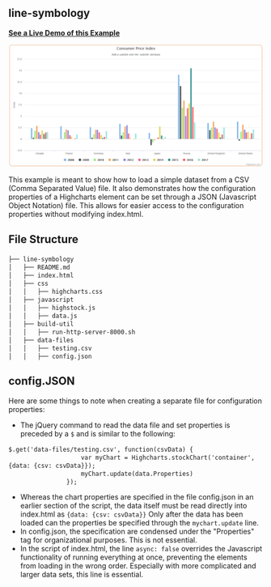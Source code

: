 ## line-symbology
<a href="http://github.openwaterfoundation.org/owf-lib-viz-highcharts-js/Timeseries/line-symbology/"><b>See a Live Demo of this Example</b></a>

![](README-docs/line-symbology.png)

This example is meant to show how to load a simple dataset from a CSV (Comma Separated Value) file. It also demonstrates how the configuration properties of a Highcharts element can be set through a JSON (Javascript Object Notation) file.  This allows for easier access to the configuration properties without modifying index.html.

## File Structure

```
├── line-symbology
│   ├── README.md
│   ├── index.html
│   ├── css
│   │   ├── highcharts.css
│   ├── javascript
│   │   ├── highstock.js
│   │   ├── data.js
│   ├── build-util
│   │   ├── run-http-server-8000.sh
│   ├── data-files
│   │   ├── testing.csv
│   │   ├── config.json
```
## config.JSON

Here are some things to note when creating a separate file for configuration properties:

 - The jQuery command to read the data file and set properties is preceded by a `$` and is similar to the following:
```
$.get('data-files/testing.csv', function(csvData) {
                    var myChart = Highcharts.stockChart('container', {data: {csv: csvData}});
                    myChart.update(data.Properties)
                });
```
 - Whereas the chart properties are specified in the file config.json in an earlier section of the script, the data itself must be read directly into index.html as `{data: {csv: csvData}}`  Only after the data has been loaded can the properties be specified through the `mychart.update` line.
 - In config.json, the specification are condensed under the "Properties" tag for organizational purposes.  This is not essential.
 - In the script of index.html, the line `async: false` overrides the Javascript functionality of running everything at once, preventing the elements from loading in the wrong order.  Especially with more complicated and larger data sets, this line is essential.
